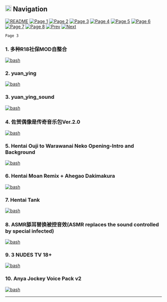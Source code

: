 ## <img src="https://cdn-icons-png.flaticon.com/128/561/561242.png" width="20" alt="bash"/> </a> Navigation

[![README](https://img.shields.io/badge/all-red?style=for-the-badge&logoColor=gray)](README.md)
[![Page 1](https://img.shields.io/badge/%201-gray?style=for-the-badge&logoColor=gray)](Page1.md)
[![Page 2](https://img.shields.io/badge/%202-gray?style=for-the-badge&logoColor=gray)](Page2.md)
[![Page 3](https://img.shields.io/badge/%203-blue?style=for-the-badge&logoColor=gray)](Page3.md)
[![Page 4](https://img.shields.io/badge/%204-gray?style=for-the-badge&logoColor=gray)](Page4.md)
[![Page 5](https://img.shields.io/badge/%205-gray?style=for-the-badge&logoColor=gray)](Page5.md)
[![Page 6](https://img.shields.io/badge/%206-gray?style=for-the-badge&logoColor=gray)](Page6.md)
[![Page 7](https://img.shields.io/badge/%207-gray?style=for-the-badge&logoColor=gray)](Page7.md)
[![Page 8](https://img.shields.io/badge/%208-gray?style=for-the-badge&logoColor=gray)](Page8.md)
[![Prev](https://img.shields.io/badge/<--Prev-green?style=for-the-badge&logoColor=gray)](Page2.md)
[![Next](https://img.shields.io/badge/Next-->-green?style=for-the-badge&logoColor=gray)](Page4.md)

``
    Page 3
``
<h3>1. 多种R18社保MOD自整合</h3>
<a href="https://steamcommunity.com/sharedfiles/filedetails/?id=3147374448" target="_blank" rel="noreferrer"> 
<img src="https://steamuserimages-a.akamaihd.net/ugc/2319984511029662743/9CB023AC8F99BE0B3129506BB7C285E065137357/?imw=637&imh=358&ima=fit&impolicy=Letterbox&imcolor=%23000000&letterbox=true" alt="bash"/> </a>

<h3>2. yuan_ying</h3>
<a href="https://steamcommunity.com/sharedfiles/filedetails/?id=2613372204" target="_blank" rel="noreferrer"> 
<img src="https://steamuserimages-a.akamaihd.net/ugc/1637612172226594086/8F46F14CD03E5BF24925F75847EDC95BCFFDED32/?imw=637&imh=358&ima=fit&impolicy=Letterbox&imcolor=%23000000&letterbox=true" alt="bash"/> </a>

<h3>3. yuan_ying_sound</h3>
<a href="https://steamcommunity.com/sharedfiles/filedetails/?id=2613373030" target="_blank" rel="noreferrer"> 
<img src="https://steamuserimages-a.akamaihd.net/ugc/1637612172226596973/73F7959759096F5BED7947DFE01F7B6F78C5CDAB/?imw=637&imh=358&ima=fit&impolicy=Letterbox&imcolor=%23000000&letterbox=true" alt="bash"/> </a>

<h3>4. 佐贺偶像是传奇音乐包Ver.2.0</h3>
<a href="https://steamcommunity.com/sharedfiles/filedetails/?id=2566691075" target="_blank" rel="noreferrer"> 
<img src="https://steamuserimages-a.akamaihd.net/ugc/1702909747385593420/E4F2DFFF92C697164490E34F294CB28EC666C0BA/?imw=637&imh=358&ima=fit&impolicy=Letterbox&imcolor=%23000000&letterbox=true" alt="bash"/> </a>

<h3>5. Hentai Ouji to Warawanai Neko Opening-Intro and Background</h3>
<a href="https://steamcommunity.com/sharedfiles/filedetails/?id=232858050" target="_blank" rel="noreferrer"> 
<img src="https://steamuserimages-a.akamaihd.net/ugc/3278925539188158218/77410EF25B38FC89ACEEAE1A7CE5B46C411BE094/?imw=637&imh=358&ima=fit&impolicy=Letterbox&imcolor=%23000000&letterbox=true" alt="bash"/> </a>

<h3>6. Hentai Moan Remix + Ahegao Dakimakura</h3>
<a href="https://steamcommunity.com/sharedfiles/filedetails/?id=2274499294" target="_blank" rel="noreferrer"> 
<img src="https://steamuserimages-a.akamaihd.net/ugc/1675862982833523245/D0BD563E07484A11D0675B9A4A7010E93BE0A194/?imw=637&imh=358&ima=fit&impolicy=Letterbox&imcolor=%23000000&letterbox=true" alt="bash"/> </a>

<h3>7. Hentai Tank</h3>
<a href="https://steamcommunity.com/sharedfiles/filedetails/?id=1330427825" target="_blank" rel="noreferrer"> 
<img src="https://steamuserimages-a.akamaihd.net/ugc/916919168406170716/0AB53BB7A5CCCEC7B2515A00430F38FEC452F6BD/?imw=637&imh=358&ima=fit&impolicy=Letterbox&imcolor=%23000000&letterbox=true" alt="bash"/> </a>

<h3>8. ASMR舔耳替换被控音效(ASMR replaces the sound controlled by special infected)</h3>
<a href="https://steamcommunity.com/sharedfiles/filedetails/?id=2302720558" target="_blank" rel="noreferrer"> 
<img src="https://steamuserimages-a.akamaihd.net/ugc/1644340318732339128/15ECF0F2661A8AD7A8ADB71B02E58FB174C5B38F/?imw=637&imh=358&ima=fit&impolicy=Letterbox&imcolor=%23000000&letterbox=true" alt="bash"/> </a>

<h3>9. 3 NUDES TV 18+</h3>
<a href="https://steamcommunity.com/sharedfiles/filedetails/?id=2032891481" target="_blank" rel="noreferrer"> 
<img src="https://steamuserimages-a.akamaihd.net/ugc/792011332456445861/8CAC910F4F91D30949097D831A80EA758BA28B1A/?imw=637&imh=358&ima=fit&impolicy=Letterbox&imcolor=%23000000&letterbox=true" alt="bash"/> </a>

<h3>10. Anya Jockey Voice Pack v2</h3>
<a href="https://steamcommunity.com/sharedfiles/filedetails/?id=2810674843" target="_blank" rel="noreferrer"> 
<img src="https://steamuserimages-a.akamaihd.net/ugc/1815525790813025700/B718BDA0F72B44F666B6C31EDF05E1B134D51AC0/?imw=637&imh=358&ima=fit&impolicy=Letterbox&imcolor=%23000000&letterbox=true" alt="bash"/> </a>
<hr>
